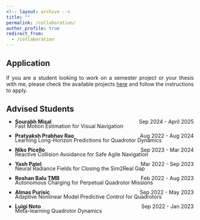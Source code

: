 ```yaml
---
<!-- layout: archive -->
title: ""
permalink: /collaboration/
author_profile: true
redirect_from:
  - /collaboration
---
```


<head>
<style>
p.collaboration {
  text-align: justify;
}
div.title {
  text-align: left;
  font-weight: bold;
}
div.description {
  text-align: left;
  opacity: 0.8;
}
</style>
</head>

## Application

<p class="collaboration">If you are a student looking to work on a semester project or your thesis with me, please check the available projects <a href="https://wp.nyu.edu/arpl/master-projects/">here</a> and follow the instructions to apply.</p>

## Advised Students

<p class="collaboration"><ul style="list-style-type:square">
  <li style="line-height: 50%;"><span style="float:left;"><b>Sourabh Misal</b></span><span style="float:right;">Sep 2024 - April 2025</span></li>
  <li style="list-style: none;">Fast Motion Estimation for Visual Navigation</li>
</ul></p>
<p class="collaboration"><ul style="list-style-type:square">
  <li style="line-height: 50%;"><span style="float:left;"><b>Pratyaksh Prabhav Rao</b></span><span style="float:right;">Aug 2022 - Aug 2024</span></li>
  <li style="list-style: none;">Learning Long-Horizon Predictions for Quadrotor Dynamics</li>  
</ul></p>
<p class="collaboration"><ul style="list-style-type:square">
  <li style="line-height: 50%;"><span style="float:left;"><b>Niko Picello</b></span><span style="float:right;">Sep 2023 - Mar 2024</span></li>
  <li style="list-style: none;">Reactive Collision Avoidance for Safe Agile Navigation</li>
</ul></p>
<p class="collaboration"><ul style="list-style-type:square">
  <li style="line-height: 50%;"><span style="float:left;"><b>Yash Patel</b></span><span style="float:right;">Mar 2022 - Sep 2023</span></li>
  <li style="list-style: none;">Neural Radiance Fields for Closing the Sim2Real Gap</li>
</ul></p>
<p class="collaboration"><ul style="list-style-type:square">
  <li style="line-height: 50%;"><span style="float:left;"><b>Roshan Balu TMB</b></span><span style="float:right;">Feb 2022 - Aug 2023</span></li>
  <li style="list-style: none;">Autonomous Charging for Perpetual Quadrotor Missions</li>
</ul></p>
<p class="collaboration"><ul style="list-style-type:square">
  <li style="line-height: 50%;"><span style="float:left;"><b>Almas Purisic</b></span><span style="float:right;">Sep 2022 - May 2023</span></li>
  <li style="list-style: none;">Adaptive Nonlinear Model Predictive Control for Quadrotors</li>
</ul></p>
<p class="collaboration"><ul style="list-style-type:square">
  <li style="line-height: 50%;"><span style="float:left;"><b>Luigi Noto</b></span><span style="float:right;">Sep 2022 - Jan 2023</span></li>
  <li style="list-style: none;">Meta-learning Quadrotor Dynamics</li>
</ul></p>
